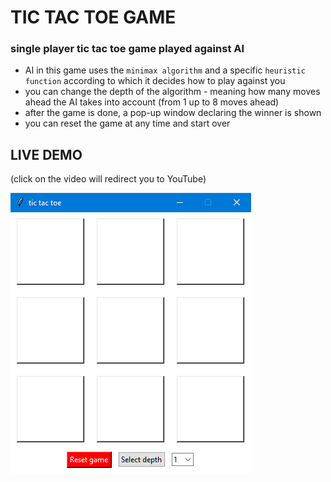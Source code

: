 # TIC TAC TOE GAME

### single player tic tac toe game played against AI
- AI in this game uses the `minimax algorithm` and a specific `heuristic function` according to which it decides how to play against you
- you can change the depth of the algorithm - meaning how many moves ahead the AI takes into account (from 1 up to 8 moves ahead)
- after the game is done, a pop-up window declaring the winner is shown
- you can reset the game at any time and start over

## LIVE DEMO
(click on the video will redirect you to YouTube)
</br>

[![Watch the video](initial_state.PNG)](https://youtu.be/tVZEN965ctM)

